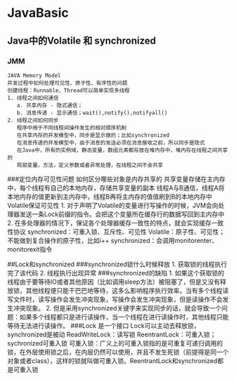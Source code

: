 # JavaBasic

## Java中的Volatile 和 synchronized
### JMM
    JAVA Memory Model
    并发过程中如何处理可见性、原子性、有序性的问题
    创建线程：Runnable、Thread可以简单实现多线程
    1. 线程之间如何通信
       a. 共享内存 - 隐式通信；
       b. 消息传递 - 显示通信；wait(),notify(),notifyall()
    2. 线程之间如何同步
       程序中用于不同线程间操作发生的相对顺序机制
       在共享内存的并发模型中，同步是显示做的；比如synchronized
       在消息传递的并发模型中，由于消息的发送必须在消息接收之前，所以同步是隐式
       在Java中，所有的实例域，静态变量，数组元素都存放在堆内存中，堆内存在线程之间共享的
       局部变量，方法，定义参数或者异常处理，在线程之间不会共享
###定位内存可见性问题
    如何区分哪些对象是内存共享的
    共享变量存储在主内存中，每个线程有自己的本地内存，存储共享变量的副本
    线程A与B通信，线程A将本地内存的值更新到主内存中，线程B再将主内存的值值刷到B的本地内存中
    Volatile保证可见性
    1. 对于声明了Volatile的变量进行写操作的时候，JVM会向处理器发送一条Lock前缀的指令。会把这个变量所在缓存行的数据写回到主内存中
    2. 在多处理器的情况下，保证各个处理器缓存一致性的特点，就会实现缓存一致性协议
    synchronized：可重入锁、互斥性、可见性
    Volatile：原子性、可见性；不能做到复合操作的原子性，比如i++
    synchronized：会调用monitorenter、monitorexit指令

##Lock和synchronized
###synchronized锁什么时候释放
    1. 获取锁的线程执行完了该代码
    2. 线程执行出现异常
###synchronized的缺陷
    1. 如果这个获取锁的线程由于要等待IO或者其他原因（比如调用sleep方法）被阻塞了，但是又没有释放锁，其他线程便只能干巴巴地等待，这多么影响程序执行效率。当有多个线程读写文件时，读写操作会发生冲突现象，写操作会发生冲突现象，但是读操作不会发生冲突现象。
    2. 但是采用synchronized关键字来实现同步的话，就会导致一个问题：如果多个线程都只是进行读操作，当一个线程在进行读操作时，其他线程只能等待无法进行读操作。
###Lock
    是一个接口
    Lock可以主动去释放锁，synchronized是被动
    ReadWriteLock：读写锁
    ReentrantLock：可重入锁；sychronized可重入锁
    可重入锁：广义上的可重入锁指的是可重复可递归调用的锁，在外层使用锁之后，在内层仍然可以使用，并且不发生死锁（前提得是同一个对象或者class），这样的锁就叫做可重入锁。ReentrantLock和synchronized都是可重入锁
